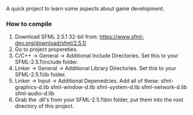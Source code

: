 A quick project to learn some aspects about game development.

### How to compile ###

1. Download SFML 2.5.1 32-bit from: https://www.sfml-dev.org/download/sfml/2.5.1/
2. Go to project propereties.
3. C/C++ -> General -> Additional Include Directories. Set this to your SFML-2.5.1\include folder.
4. Linker -> General -> Additional Library Directories. Set this to your SFML-2.5.1\lib folder.
5. Linker -> Input -> Additional Depenedcies. Add all of these: 
sfml-graphics-d.lib
sfml-window-d.lib
sfml-system-d.lib
sfml-network-d.lib
sfml-audio-d.lib
6. Grab the .dll's from your SFML-2.5.1\bin folder, put them into the root directory of this project.